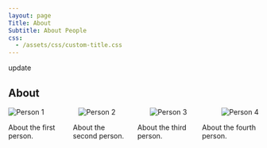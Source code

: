 ```yaml
---
layout: page
Title: About
Subtitle: About People
css:
  - /assets/css/custom-title.css
---
```

update
## About

<div style="
  display: flex;
  justify-content: space-between;  /* equal space between items */
  align-items: center;             /* vertical centering if your images differ in height */
  flex-wrap: wrap;                 /* (optional) stack on narrow screens */
">
  <img src="/assets/img/thumb.png" alt="Person 1" style="max-width: 23%; height: auto;"/>
  <img src="/assets/img/avatar-icon.png" alt="Person 2" style="max-width: 23%; height: auto;"/>
  <img src="/assets/img/path.jpg" alt="Person 3" style="max-width: 23%; height: auto;"/>
  <img src="/assets/img/404-southpark.jpg" alt="Person 4" style="max-width: 23%; height: auto;"/>
</div>

<div style="
  display: flex;
  gap: 1rem;          /* space between columns */
  flex-wrap: wrap;    /* make it responsive on small screens */
">
  <div style="flex: 1 1 0; min-width: 0;">
    <!-- Column 1 content -->
    <p>About the first person.</p>
  </div>
  <div style="flex: 1 1 0; min-width: 0;">
    <!-- Column 2 content -->
    <p>About the second person.</p>
  </div>
  <div style="flex: 1 1 0; min-width: 0;">
    <!-- Column 3 content -->
    <p>About the third person.</p>
  </div>
  <div style="flex: 1 1 0; min-width: 0;">
    <!-- Column 4 content -->
    <p>About the fourth person.</p>
  </div>
</div>
